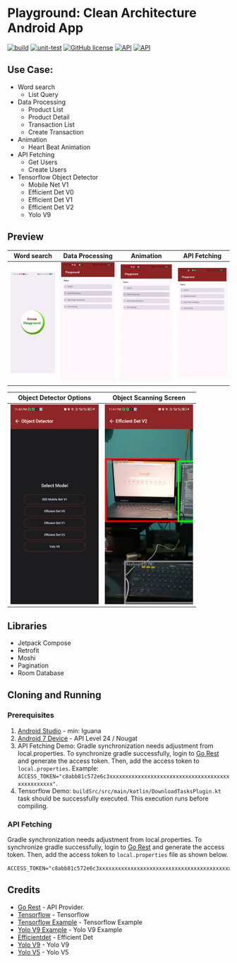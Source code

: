 Playground: Clean Architecture Android App
==========
[![build](https://github.com/annasta13/playground/actions/workflows/build.yml/badge.svg)](https://github.com/annasta13/playground/actions/workflows/gradle.yml)
[![unit-test](https://github.com/annasta13/playground/actions/workflows/unit-test.yml/badge.svg)](https://github.com/annasta13/playground/actions/workflows/unit-test.yml)
[![GitHub license](https://img.shields.io/github/license/annasta13/playground.svg?style=plastic)](https://github.com/annasta13/playground/blob/master/LICENSE)
<a href="https://developer.android.com/about/versions/nougat/android-7.0"><img alt="API" src="https://img.shields.io/badge/minSdkVersion-24-yellow.svg?style=true"/></a>
<a href="https://developer.android.com/about/versions/14"><img alt="API" src="https://img.shields.io/badge/targetSdkVersion-34-green.svg?style=true"/></a>

## Use Case:
- Word search
  - List Query
- Data Processing
  - Product List
  - Product Detail
  - Transaction List
  - Create Transaction
- Animation
  - Heart Beat Animation
- API Fetching
  - Get Users
  - Create Users
- Tensorflow Object Detector
  - Mobile Net V1
  - Efficient Det V0
  - Efficient Det V1
  - Efficient Det V2
  - Yolo V9

## Preview
| Word search | Data Processing | Animation | API Fetching |
| --- | --- | --- | --- |
| <img src="https://raw.githubusercontent.com/annasta13/playground/master/screenshots/search-preview.gif" width=200/> | <img src="https://raw.githubusercontent.com/annasta13/playground/master/screenshots/data-processing-preview.gif" width=200/> | <img src="https://raw.githubusercontent.com/annasta13/playground/master/screenshots/heart-beat-animation-preview.gif" width=200/> | <img src="https://raw.githubusercontent.com/annasta13/playground/master/screenshots/api-fetching-preview.gif" width=200/> | 

| Object Detector Options                                                                                             | Object Scanning Screen                                                                                                       |
|---------------------------------------------------------------------------------------------------------------------|------------------------------------------------------------------------------------------------------------------------------|
| <img src="https://raw.githubusercontent.com/annasta13/playground/master/screenshots/object-scanning-option-screen.webp" width=200/> | <img src="https://raw.githubusercontent.com/annasta13/playground/master/screenshots/object-scanning-screen.webp" width=200/> | 


## Libraries
- Jetpack Compose
- Retrofit
- Moshi
- Pagination
- Room Database

## Cloning and Running
### Prerequisites
1. [Android Studio][2] - min: Iguana
2. [Android 7 Device][3] - API Level 24 / Nougat
3. API Fetching Demo: Gradle synchronization needs adjustment from local.properties. To synchronize gradle successfully, login to [Go Rest][1] and generate the access token.
   Then, add the access token to `local.properties`. Example: `ACCESS_TOKEN="c8abb81c572e6c3xxxxxxxxxxxxxxxxxxxxxxxxxxxxxxxxxxxxxxxxxxxxxxxxx"`.
4. Tensorflow Demo: `buildSrc/src/main/kotlin/DownloadTasksPlugin.kt` task should be successfully executed. This execution runs before compiling.

### API Fetching
Gradle synchronization needs adjustment from local.properties. To synchronize gradle successfully, login to [Go Rest][1] and generate the access token. 
Then, add the access token to `local.properties` file as shown below.
```
ACCESS_TOKEN="c8abb81c572e6c3xxxxxxxxxxxxxxxxxxxxxxxxxxxxxxxxxxxxxxxxxxxxxxxxx"
```

## Credits
- [Go Rest][1] - API Provider.
- [Tensorflow][9] - Tensorflow
- [Tensorflow Example][4] - Tensorflow Example
- [Yolo V9 Example][5] - Yolo V9 Example
- [Efficientdet][6] - Efficient Det
- [Yolo V9][7] - Yolo V9 
- [Yolo V5][7] - Yolo V5 

[1]: https://gorest.co.in/
[2]: https://developer.android.com/studio/
[3]: https://developer.android.com/tools/releases/platforms#7.0
[4]: https://github.com/tensorflow/examples/tree/master/lite/examples/object_detection
[5]: https://github.com/surendramaran/YOLO/blob/main/YOLOv10-Object-Detector-Android-Tflite/app/src/main/assets/yolov10n_float16.tflite
[6]: https://www.kaggle.com/models/tensorflow/efficientdet
[7]: https://docs.ultralytics.com/models/yolov9/
[8]: https://github.com/ultralytics/yolov5
[9]: https://www.tensorflow.org/
